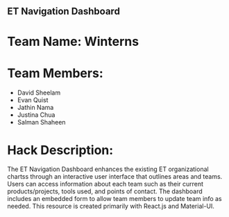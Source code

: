 ## ET Navigation Dashboard

# Team Name: Winterns

# Team Members:
- David Sheelam
- Evan Quist
- Jathin Nama
- Justina Chua
- Salman Shaheen

# Hack Description:
The ET Navigation Dashboard enhances the existing ET organizational chartss through an interactive user interface that outlines areas and teams. Users can access information about each team such as their current products/projects, tools used, and points of contact. The dashboard includes an embedded form to allow team members to update team info as needed. This resource is created primarily with React.js and Material-UI.
